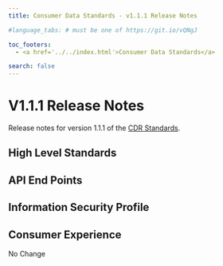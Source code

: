 ```yaml
---
title: Consumer Data Standards - v1.1.1 Release Notes

#language_tabs: # must be one of https://git.io/vQNgJ

toc_footers:
  - <a href='../../index.html'>Consumer Data Standards</a>

search: false
---
```


# V1.1.1 Release Notes
Release notes for version 1.1.1 of the [CDR Standards](../../index.html).

## High Level Standards

## API End Points

## Information Security Profile

## Consumer Experience
No Change
